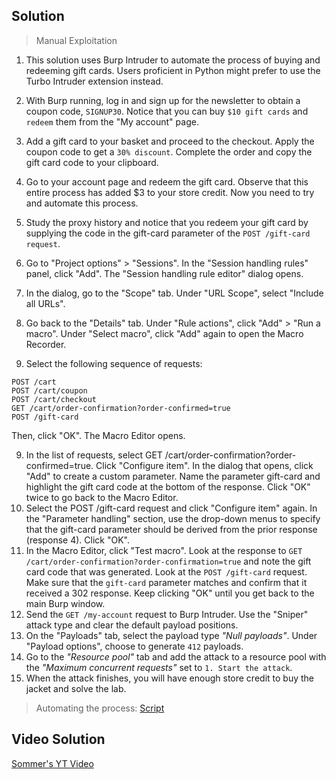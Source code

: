 ## Solution
> Manual Exploitation
1. This solution uses Burp Intruder to automate the process of buying and redeeming gift cards. Users proficient in Python might prefer to use the Turbo Intruder extension instead.

1. With Burp running, log in and sign up for the newsletter to obtain a coupon code, `SIGNUP30`. Notice that you can buy `$10 gift cards` and `redeem` them from the "My account" page.
2. Add a gift card to your basket and proceed to the checkout. Apply the coupon code to get a `30% discount`. Complete the order and copy the gift card code to your clipboard.
3. Go to your account page and redeem the gift card. Observe that this entire process has added $3 to your store credit. Now you need to try and automate this process.
4. Study the proxy history and notice that you redeem your gift card by supplying the code in the gift-card parameter of the `POST /gift-card request`.
5. Go to "Project options" > "Sessions". In the "Session handling rules" panel, click "Add". The "Session handling rule editor" dialog opens.
6. In the dialog, go to the "Scope" tab. Under "URL Scope", select "Include all URLs".
7. Go back to the "Details" tab. Under "Rule actions", click "Add" > "Run a macro". Under "Select macro", click "Add" again to open the Macro Recorder.
8. Select the following sequence of requests:
```
POST /cart
POST /cart/coupon
POST /cart/checkout
GET /cart/order-confirmation?order-confirmed=true
POST /gift-card
```
Then, click "OK". The Macro Editor opens.

9. In the list of requests, select GET /cart/order-confirmation?order-confirmed=true. Click "Configure item". In the dialog that opens, click "Add" to create a custom parameter. Name the parameter gift-card and highlight the gift card code at the bottom of the response. Click "OK" twice to go back to the Macro Editor.
10. Select the POST /gift-card request and click "Configure item" again. In the "Parameter handling" section, use the drop-down menus to specify that the gift-card parameter should be derived from the prior response (response 4). Click "OK".
11. In the Macro Editor, click "Test macro". Look at the response to `GET /cart/order-confirmation?order-confirmation=true` and note the gift card code that was generated. Look at the `POST /gift-card` request. Make sure that the `gift-card` parameter matches and confirm that it received a 302 response. Keep clicking "OK" until you get back to the main Burp window.
12. Send the `GET /my-account` request to Burp Intruder. Use the "Sniper" attack type and clear the default payload positions.
13. On the "Payloads" tab, select the payload type *"Null payloads"*. Under "Payload options", choose to generate `412` payloads.
14. Go to the *"Resource pool"* tab and add the attack to a resource pool with the *"Maximum concurrent requests"* set to `1. Start the attack`.
15. When the attack finishes, you will have enough store credit to buy the jacket and solve the lab.


> Automating the process: [Script]()

## Video Solution
[Sommer's YT Video](https://youtu.be/3pqYcbnAHtY)

